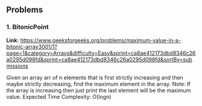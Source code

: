 ## Problems

### 1. BitonicPoint <br>
**Link:** https://www.geeksforgeeks.org/problems/maximum-value-in-a-bitonic-array3001/1?page=1&category=Arrays&difficulty=Easy&sprint=ca8ae412173dbd8346c26a0295d098fd&sprint=ca8ae412173dbd8346c26a0295d098fd&sortBy=submissions

Given an array arr of n elements that is first strictly increasing and then maybe strictly 
decreasing, find the maximum element in the array.
Note: If the array is increasing then just print the last element will be the maximum value.
Expected Time Complexity: O(logn)